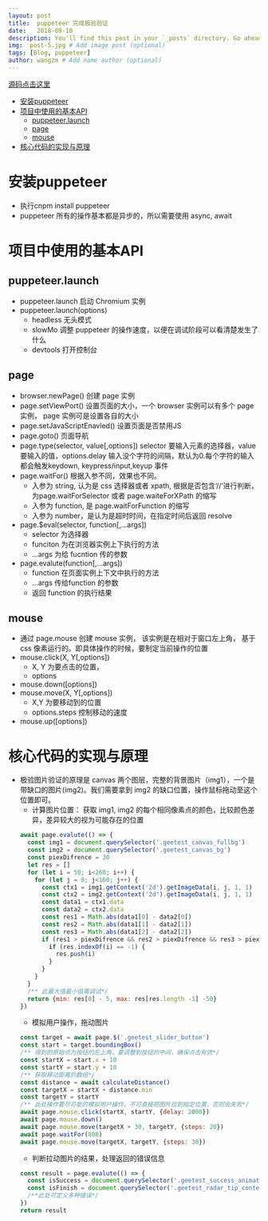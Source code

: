 ```yaml
---
layout: post
title:  puppeteer 完成极验验证
date:   2018-09-10
description: You’ll find this post in your `_posts` directory. Go ahead and edit it and re-build the site to see your changes. 
img:  post-5.jpg # Add image post (optional)
tags: [Blog, puppeteer]
author: wangzm # Add name author (optional)
---
```

[源码点击这里](https://github.com/wangzm123/resource/blob/master/index.js)
<!-- TOC -->

- [安装puppeteer](#安装puppeteer)
- [项目中使用的基本API](#项目中使用的基本api)
  - [puppeteer.launch](#puppeteerlaunch)
  - [page](#page)
  - [mouse](#mouse)
- [核心代码的实现与原理](#核心代码的实现与原理)

<!-- /TOC -->





# 安装puppeteer
  - 执行cnpm install puppeteer
  - puppeteer 所有的操作基本都是异步的，所以需要使用 async, await  

# 项目中使用的基本API
## puppeteer.launch
  - puppeteer.launch 启动 Chromium 实例
  - puppeteer.launch(options)
    - headless  无头模式
    - slowMo 调整 puppeteer 的操作速度，以便在调试阶段可以看清楚发生了什么
    - devtools 打开控制台

## page
  - browser.newPage() 创建 page 实例
  - page.setViewPort() 设置页面的大小，一个 browser 实例可以有多个 page 实例， page 实例可是设置各自的大小
  - page.setJavaScriptEnavled() 设置页面是否禁用JS
  - page.goto() 页面导航
  - page.type(selector, value[,options]) selector 要输入元素的选择器，value 要输入的值，options.delay 输入没个字符的间隔，默认为0.每个字符的输入都会触发keydown, keypress/input,keyup 事件
  - page.waitFor() 根据入参不同，效果也不同。
    -  入参为 string, 认为是 css 选择器或者 xpath, 根据是否包含‘//’进行判断， 为page.waitForSelector 或者 page.waiteForXPath 的缩写
    - 入参为 function, 是 page.waitForFunction 的缩写
    - 入参为 number，是认为是超时时间，在指定时间后返回 resolve
  - page.$eval(selector, function[,...args])
    - selector 为选择器
    - funciton 为在浏览器实例上下执行的方法
    - ...args 为给 fucntion 传的参数
  - page.evalute(function[,...args])
    - function 在页面实例上下文中执行的方法
    - ...args 传给function 的参数
    - 返回 function 的执行结果

## mouse
  - 通过 page.mouse 创建 mouse 实例， 该实例是在相对于窗口左上角， 基于 css 像素运行的。即具体操作的时候，要制定当前操作的位置
  - mouse.click(X, Y[,options])
    - X, Y 为要点击的位置，
    - options
  - mouse.down([options])
  - mouse.move(X, Y[,options])
    - X,Y 为要移动到的位置
    - options.steps 控制移动的速度
  - mouse.up([options])

# 核心代码的实现与原理
  - 极验图片验证的原理是 canvas 两个图层，完整的背景图片（img1），一个是带缺口的图片(img2)。我们需要拿到 img2 的缺口位置，操作鼠标拖动至这个位置即可。
    - 计算图片位置： 获取 img1, img2 的每个相同像素点的颜色，比较颜色差异，差异较大的视为可能存在的位置
    ```javascript
    await page.evalute(() => {
      const img1 = document.querySelector('.geetest_canvas_fullbg')
      const img2 = document.querySelector('.geetest_canvas_bg')
      const piexDifrence = 30
      let res = []
      for (let i = 50; i<260; i++) {
        for (let j = 0; j<160; j++) {
          const ctx1 = img1.getContext('2d').getImageData(i, j, 1, 1)
          const ctx2 = img2.getContext('2d').getImageData(i, j, 1, 1)
          const data1 = ctx1.data
          const data2 = ctx2.data
          const res1 = Math.abs(data1[0] - data2[0])
          const res2 = Math.abs(data1[1] - data2[1])
          const res3 = Math.abs(data1[2] - data2[2])
          if (res1 > piexDifrence && res2 > piexDifrence && res3 > piexDifrence) {
            if (res.indexOf(i) == -1) {
              res.push(i)
            }
          }
        }
      }
      /** 此最大值最小值需调试*/
      return {min: res[0] - 5, max: res[res.length -1] -50}
    })
    ```
    - 模拟用户操作，拖动图片
    ```javascript
    const target = await page.$('.geetest_slider_button')
    const start = target.boundingBox()
    /** 得到的原始点为按钮的左上角，要调整到按钮的中间，确保点击有效*/
    const startX = start.x + 10
    const startY = start.y + 10
    /** 获取移动距离的数组*/
    const distance = await calculateDistance()
    const targetX = startX + distance.min
    const targetY = startY
    /** 此处操作要尽可能的模拟用户操作，不可直接把图片拉到指定位置，否则会失败*/
    await page.mouse.click(startX, startY, {delay: 2000})
    await page.mouse.down()
    await page.mouse.move(targetX + 30, targetY, {steps: 20})
    await page.waitFor(800)
    await page.mouse.move(targetX, targetY, {steps: 30})
    ```
    - 判断拉动图片的结果，处理返回的错误信息
    ```javascript
    const result = page.evalute(() => {
      const isSuccess = document.querySelector('.geetest_success_animate')
      const isFinish = document.querySelector('.geetest_radar_tip_content').innerHtml.indexOf('尝试过多') > -1
      /**此处可定义多种错误*/
    })
    return result
    ```
  






